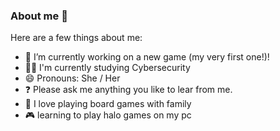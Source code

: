 ### About me 👋

Here are a few things about me:

- 🔭 I’m currently working on a new game (my very first one!)!
- 👩‍🎓 I'm currently studying Cybersecurity
- 😄 Pronouns: She / Her
- ❓ Please ask me anything you like to lear from me.
- 🎲 I love playing board games with family
- 🎮 learning to play halo games on my pc

